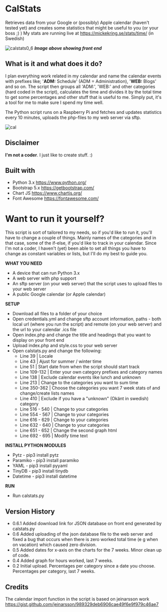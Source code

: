# CalStats
 Retrieves data from your Google or (possibly) Apple calendar (haven't tested yet) and creates some statistics that might be useful to you (or your boss ;) )
 My stats are running live at https://mickekring.se/stats/time/ (in Swedish)
 
![calstats0_6](https://user-images.githubusercontent.com/10948066/125815584-c60c044b-d7b0-43fc-aee9-c7edee45f8eb.jpg)
___Image above showing front end___

## What is it and what does it do?
I plan everything work related in my calendar and name the calendar events with prefixes like; '__ADM:__ Schedule' (ADM = Administration), '__WEB:__ Blogs' and so on. The script then groups all 'ADM:', 'WEB:' and other categories (hard coded in the script), calculates the time and divides it by the total time to get some percentages and other stuff that is useful to me. Simply put, it's a tool for me to make sure I spend my time well.

The Python script runs on a Raspberry Pi and fetches and updates statistics every 10 minutes, uploads the php-files to my web server via sftp.

![cal](https://user-images.githubusercontent.com/10948066/124256060-283b8c80-db2b-11eb-93fe-8a4928c986e2.jpg)

## Disclaimer
__I'm not a coder__. I just like to create stuff. :)

## Built with
* Python 3.x https://www.python.org/
* Bootstrap 5.x https://getbootstrap.com/
* Chart JS https://www.chartjs.org/
* Font Awesome https://fontawesome.com/

# Want to run it yourself?

This script is sort of tailored to my needs, so if you'd like to run it, you'll have to change a couple of things. Mainly names of the categories and in that case, some of the if-else, if you'd like to track in your calendar. Since I'm not a coder, I haven't (yet) been able to set all things you have to change as constant variables or lists, but I'll do my best to guide you.

__WHAT YOU NEED__
* A device that can run Python 3.x
* A web server with php support
* An sftp server (on your web server) that the script uses to upload files to your web server
* A public Google calendar (or Apple calendar)

__SETUP__
* Download all files to a folder of your choice
* Open credentials.yml and change sftp account information, paths - both local url (where you run the script) and remote (on your web server) and the url to your calendar .ics file
* Open index.php and change the title and headings that you want to display on your front end
* Upload index.php and style.css to your web server
* Open calstats.py and change the following:
  * Line 39 | Locale
  * Line 43 | Ajust for summer / winter time
  * Line 51 | Start date from when the script should start track
  * Line 109-132 | Enter your own category prefixes and category names
  * Line 138 | Exclude calendar events like lunch and unknown
  * Line 213 | Change to the categories you want to sum time
  * Line 350-362 | Choose the categories you want 7 week stats of and change/create lists names
  * Line 410 | Exclude if you have a "unknown" (Okänt in swedish) category
  * Line 516 - 540 | Change to your categories
  * Line 554 - 567 | Change to your categories
  * Line 616 - 629 | Change to your categories
  * Line 632 - 640 | Change to your categories
  * Line 651 - 652 | Change the second graph html
  * Line 692 - 695 | Modify time text


__INSTALL PYTHON MODULES__
* Pytz - pip3 install pytz
* Paramiko - pip3 install paramiko
* YAML - pip3 install pyyaml
* TinyDB - pip3 install tinydb
* Datetime - pip3 install datetime

__RUN__
* Run calstats.py

## Version History
* 0.6.1 Added download link for JSON database on front end generated by calstats.py
* 0.6 Added uploading of the json database file to the web server and fixed a bug that occurs when there is zero worked total time (e g when on vacation) which caused zero division. 
* 0.5 Added dates for x-axis on the charts for the 7 weeks. Minor clean up of code.
* 0.4 Added graph for hours worked, last 7 weeks.
* 0.2 Initial upload. Percentages per category since a date you choose. Percentages per category, last 7 weeks.

## Credits
The calendar import function in the script is based on jeinarsson work https://gist.github.com/jeinarsson/989329deb6906cae49f6e9f979c46ae7
